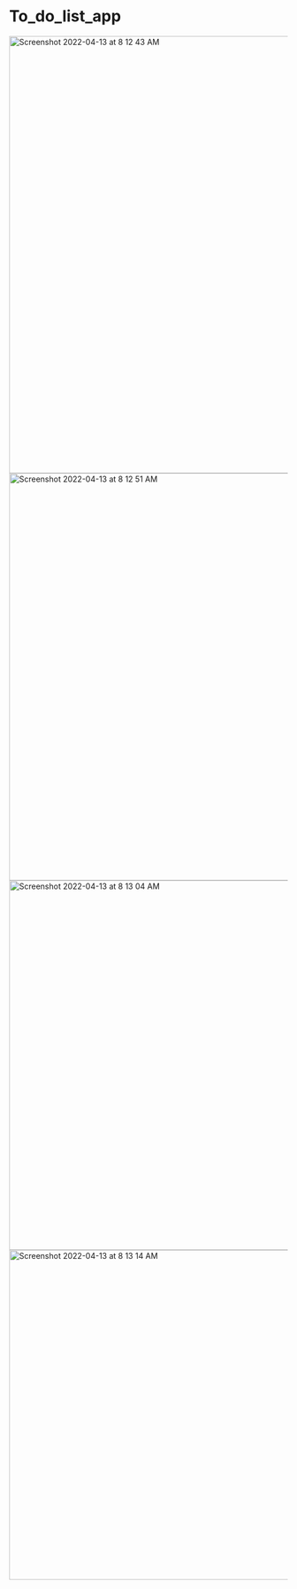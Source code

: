 # To_do_list_app

<img width="790" alt="Screenshot 2022-04-13 at 8 12 43 AM" src="https://user-images.githubusercontent.com/25875427/163089528-fb9789aa-0ab4-4ea3-87f1-de8a854f92cb.png">
<img width="736" alt="Screenshot 2022-04-13 at 8 12 51 AM" src="https://user-images.githubusercontent.com/25875427/163089535-ba2cccfa-ccde-4f29-89ea-34c0644bd633.png">
<img width="668" alt="Screenshot 2022-04-13 at 8 13 04 AM" src="https://user-images.githubusercontent.com/25875427/163089543-2db5452d-c653-4ab3-beea-ddb0a4c27bb4.png">
<img width="596" alt="Screenshot 2022-04-13 at 8 13 14 AM" src="https://user-images.githubusercontent.com/25875427/163089549-530633bf-33a8-4e00-bd0f-021094c472ac.png">
